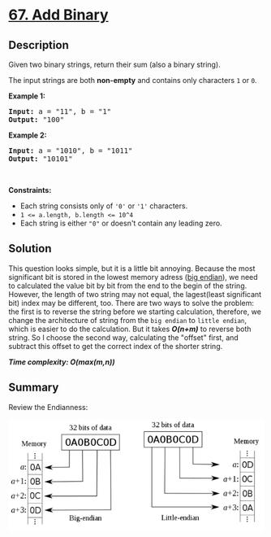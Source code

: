 # [67. Add Binary](https://leetcode.com/problems/add-binary/)

## Description

<div class="content__u3I1 question-content__JfgR"><div><p>Given two binary strings, return their sum (also a binary string).</p>

<p>The input strings are both <strong>non-empty</strong> and contains only characters <code>1</code> or&nbsp;<code>0</code>.</p>

<p><strong>Example 1:</strong></p>

<pre><strong>Input:</strong> a = "11", b = "1"
<strong>Output:</strong> "100"</pre>

<p><strong>Example 2:</strong></p>

<pre><strong>Input:</strong> a = "1010", b = "1011"
<strong>Output:</strong> "10101"</pre>

<p>&nbsp;</p>
<p><strong>Constraints:</strong></p>

<ul>
	<li>Each string consists only of <code>'0'</code> or <code>'1'</code> characters.</li>
	<li><code>1 &lt;= a.length, b.length &lt;= 10^4</code></li>
	<li>Each string is either <code>"0"</code> or doesn't contain any leading zero.</li>
</ul>
</div></div>

## Solution
This question looks simple, but it is a little bit annoying. Because the most significant bit is stored in the lowest memory adress ([big endian](https://en.wikipedia.org/wiki/Endianness)), we need to calculated the value bit by bit from the end to the begin of the string. However, the length of two string may not equal, the lagest(least significant bit) index may be different, too. There are two ways to solve the problem: the first is to reverse the string before we starting calculation, therefore, we change the architecture of string from the `big endian` to `little endian`, which is easier to do the calculation. But it takes _**O(n+m)**_ to reverse both string. So I choose the second way, calculating the "offset" first, and subtract this offset to get the correct index of the shorter string.

_**Time complexity: O(max(m,n))**_

## Summary
Review the Endianness:

![endianness](./img/endianness.PNG)
